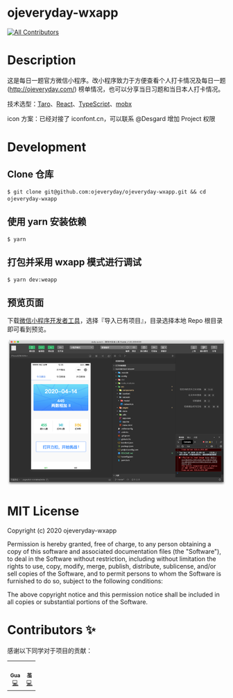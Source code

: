 # ojeveryday-wxapp

<!-- ALL-CONTRIBUTORS-BADGE:START - Do not remove or modify this section -->
[![All Contributors](https://img.shields.io/badge/all_contributors-2-orange.svg?style=flat-square)](#contributors-)
<!-- ALL-CONTRIBUTORS-BADGE:END -->

# Description

这是每日一题官方微信小程序。改小程序致力于方便查看个人打卡情况及每日一题 (http://ojeveryday.com/) 榜单情况，也可以分享当日习题和当日本人打卡情况。

技术选型：[Taro](https://github.com/NervJS/taro)、[React](https://github.com/facebook/react)、[TypeScript](https://github.com/microsoft/TypeScript)、[mobx](https://github.com/mobxjs/mobx)

icon 方案：已经对接了 iconfont.cn，可以联系 @Desgard 增加 Project 权限

# Development

## Clone 仓库

```shell
$ git clone git@github.com:ojeveryday/ojeveryday-wxapp.git && cd ojeveryday-wxapp
```

## 使用 yarn 安装依赖

```shell
$ yarn
```

## 打包并采用 wxapp 模式进行调试

```shell
$ yarn dev:weapp
```

## 预览页面

下载[微信小程序开发者工具](https://developers.weixin.qq.com/miniprogram/dev/devtools/download.html)，选择『导入已有项目』，目录选择本地 Repo 根目录即可看到预览。

![](./help/screenshot.png)

# MIT License

Copyright (c) 2020 ojeveryday-wxapp

Permission is hereby granted, free of charge, to any person obtaining a copy
of this software and associated documentation files (the "Software"), to deal
in the Software without restriction, including without limitation the rights
to use, copy, modify, merge, publish, distribute, sublicense, and/or sell
copies of the Software, and to permit persons to whom the Software is
furnished to do so, subject to the following conditions:

The above copyright notice and this permission notice shall be included in all
copies or substantial portions of the Software.

# Contributors ✨

感谢以下同学对于项目的贡献：

<!-- ALL-CONTRIBUTORS-LIST:START - Do not remove or modify this section -->
<!-- prettier-ignore-start -->
<!-- markdownlint-disable -->
<table>
  <tr>
    <td align="center"><a href="https://www.desgard.com/"><img src="https://avatars3.githubusercontent.com/u/7804535?v=4" width="100px;" alt=""/><br /><sub><b>Gua</b></sub></a><br /><a href="https://github.com/Desgard/ojeveryday-wxapp/commits?author=Desgard" title="Code">💻</a></td>
    <td align="center"><a href="https://github.com/bifjhh"><img src="https://avatars0.githubusercontent.com/u/29394439?v=4" width="100px;" alt=""/><br /><sub><b> 茧</b></sub></a><br /><a href="https://github.com/Desgard/ojeveryday-wxapp/commits?author=bifjhh" title="Code">💻</a></td>
  </tr>
</table>

<!-- markdownlint-enable -->
<!-- prettier-ignore-end -->
<!-- ALL-CONTRIBUTORS-LIST:END -->
